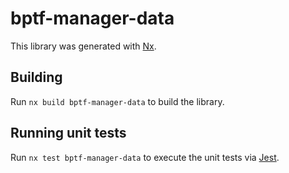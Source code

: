 # bptf-manager-data

This library was generated with [Nx](https://nx.dev).



## Building

Run `nx build bptf-manager-data` to build the library.





## Running unit tests

Run `nx test bptf-manager-data` to execute the unit tests via [Jest](https://jestjs.io).


